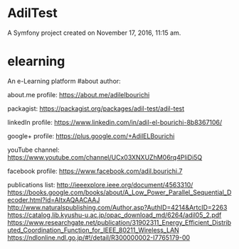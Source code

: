 AdilTest
========

A Symfony project created on November 17, 2016, 11:15 am.
# elearning
An e-Learning platform
#about author:

about.me profile: https://about.me/adilelbourichi

packagist: https://packagist.org/packages/adil-test/adil-test

linkedIn profile: https://www.linkedin.com/in/adil-el-bourichi-8b8367106/

google+ profile: https://plus.google.com/+AdilELBourichi

youTube channel: https://www.youtube.com/channel/UCx03XNXUZhM06rq4PIiDi5Q

facebook profile: https://www.facebook.com/adil.bourichi.7

publications list:
http://ieeexplore.ieee.org/document/4563310/
<br>
https://books.google.com/books/about/A_Low_Power_Parallel_Sequential_Decoder.html?id=AItxAQAACAAJ
<br>
http://www.naturalspublishing.com/Author.asp?AuthID=4214&ArtcID=2263
<br>
https://catalog.lib.kyushu-u.ac.jp/opac_download_md/6264/adil05_2.pdf
<br>
https://www.researchgate.net/publication/31902311_Energy_Efficient_Distributed_Coordination_Function_for_IEEE_80211_Wireless_LAN
<br>
https://ndlonline.ndl.go.jp/#!/detail/R300000002-I7765179-00
